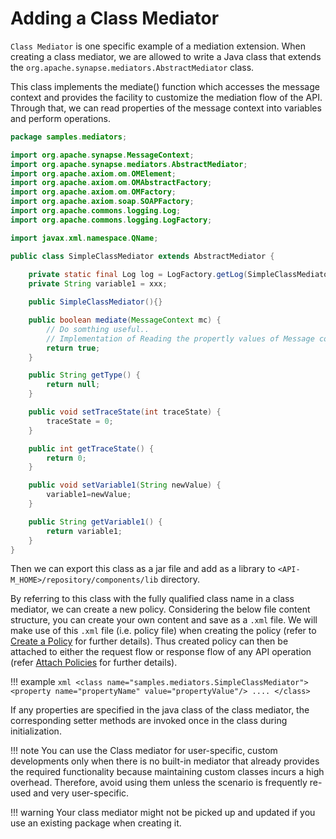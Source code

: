 # Adding a Class Mediator

`Class Mediator` is one specific example of a mediation extension. When creating a class mediator, we are allowed to write a Java class that extends the `org.apache.synapse.mediators.AbstractMediator` class.

This class implements the mediate() function which accesses the message context and provides the facility to customize the mediation flow of the API. Through that, we can read properties of the message context into variables and perform operations.

```java
package samples.mediators; 

import org.apache.synapse.MessageContext;
import org.apache.synapse.mediators.AbstractMediator;
import org.apache.axiom.om.OMElement;
import org.apache.axiom.om.OMAbstractFactory;
import org.apache.axiom.om.OMFactory;
import org.apache.axiom.soap.SOAPFactory;
import org.apache.commons.logging.Log;
import org.apache.commons.logging.LogFactory;

import javax.xml.namespace.QName;

public class SimpleClassMediator extends AbstractMediator {
        
    private static final Log log = LogFactory.getLog(SimpleClassMediator.class);
    private String variable1 = xxx; 

    public SimpleClassMediator(){}

    public boolean mediate(MessageContext mc) {
        // Do somthing useful..
        // Implementation of Reading the propertly values of Message context and modifying request / logging properties
        return true;
    }

    public String getType() {
        return null;
    }

    public void setTraceState(int traceState) {
        traceState = 0;
    }

    public int getTraceState() {
        return 0;
    }

    public void setVariable1(String newValue) {
        variable1=newValue;
    }

    public String getVariable1() {
        return variable1;
    }
}
```

Then we can export this class as a jar file and add as a library to `<API-M_HOME>/repository/components/lib` directory.

By referring to this class with the fully qualified class name in a class mediator, we can create a new policy. Considering the below file content structure, you can create your own content and save as a `.xml` file. We will make use of this `.xml` file (i.e. policy file) when creating the policy (refer to [Create a Policy]({{base_path}}/design/api-policies/create-policy/) for further details). Thus created policy can then be attached to either the request flow or response flow of any API operation (refer [Attach Policies]({{base_path}}/design/api-policies/attach-policy/) for further details).

!!! example
    ```xml
    <class name="samples.mediators.SimpleClassMediator">
        <property name="propertyName" value="propertyValue"/>
        ....
    </class>
    ```

If any properties are specified in the java class of the class mediator, the corresponding setter methods are invoked once in the class during initialization.

!!! note
    You can use the Class mediator for user-specific, custom developments only when there is no built-in mediator that already provides the required functionality because maintaining custom classes incurs a high overhead. Therefore, avoid using them unless the scenario is frequently re-used and very user-specific.

!!! warning
    Your class mediator might not be picked up and updated if you use an existing package when creating it.
